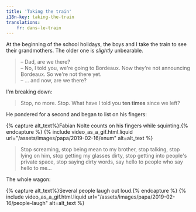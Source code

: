 ```yaml
---
title: 'Taking the train'
i18n-key: taking-the-train
translations:
    fr: dans-le-train
---
```


At the beginning of the school holidays, the boys and I take the train to see their grandmothers. The older one is _slightly_ unbearable.

> – Dad, are we there?  
> – No, I told you, we're going to Bordeaux. Now they're not announcing Bordeaux. So we're not there yet.  
> – … and now, are we there?

I'm breaking down:

> Stop, no more. Stop. What have I told you **ten times** since we left?

He pondered for a second and began to list on his fingers:

{% capture alt_text%}Fabian Nolte counts on his fingers while squinting.{% endcapture %} {% include video_as_a_gif.html.liquid
url="/assets/images/papa/2019-02-16/enum"
alt=alt_text
%}

> Stop screaming, stop being mean to my brother, stop talking, stop lying on him, stop getting my glasses dirty, stop getting into people's private space, stop saying dirty words, say hello to people who say hello to me…

The whole wagon:

{% capture alt_text%}Several people laugh out loud.{% endcapture %} {% include video_as_a_gif.html.liquid
url="/assets/images/papa/2019-02-16/people-laugh"
alt=alt_text
%}
